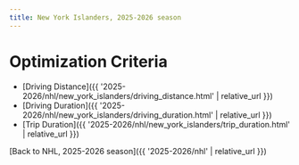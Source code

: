```yaml
---
title: New York Islanders, 2025-2026 season
---
```


# Optimization Criteria
- [Driving Distance]({{ '2025-2026/nhl/new_york_islanders/driving_distance.html' | relative_url }})
- [Driving Duration]({{ '2025-2026/nhl/new_york_islanders/driving_duration.html' | relative_url }})
- [Trip Duration]({{ '2025-2026/nhl/new_york_islanders/trip_duration.html' | relative_url }})

[Back to NHL, 2025-2026 season]({{ '2025-2026/nhl' | relative_url }})
